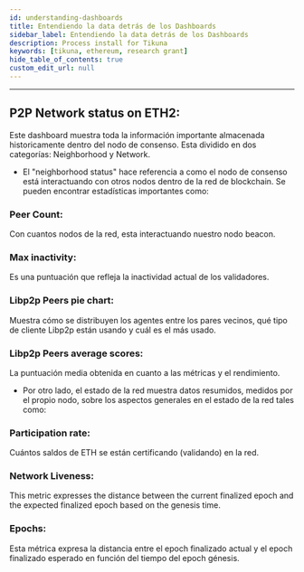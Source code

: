 ```yaml
---
id: understanding-dashboards
title: Entendiendo la data detrás de los Dashboards
sidebar_label: Entendiendo la data detrás de los Dashboards
description: Process install for Tikuna
keywords: [tikuna, ethereum, research grant]
hide_table_of_contents: true
custom_edit_url: null
---
```


---

## P2P Network status on ETH2:

Este dashboard muestra toda la información importante almacenada historicamente dentro del nodo de consenso. Esta dividido en dos categorías: Neighborhood y Network.

* El "neighborhood status" hace referencia a como el nodo de consenso está interactuando con otros nodos dentro de la red de blockchain. Se pueden encontrar estadísticas importantes como:

<div className="readmeStatusNeighborhood dashboard1"></div>

### Peer Count:  

Con cuantos nodos de la red, esta interactuando nuestro nodo beacon. 

### Max inactivity: 

Es una puntuación que refleja la inactividad actual de los validadores.

### Libp2p Peers pie chart: 

Muestra cómo se distribuyen los agentes entre los pares vecinos, qué tipo de cliente Libp2p están usando y cuál es el más usado.
 
### Libp2p Peers average scores: 

La puntuación media obtenida en cuanto a las métricas y el rendimiento.

* Por otro lado, el estado de la red muestra datos resumidos, medidos por el propio nodo, sobre los aspectos generales en el estado de la red tales como:

<div className="readmeStatusNetwork dashboard2"></div>

### Participation rate: 

Cuántos saldos de ETH se están certificando (validando) en la red.

### Network Liveness: 

This metric expresses the distance between the current finalized epoch and the expected finalized epoch based on the genesis time.

### Epochs:  

Esta métrica expresa la distancia entre el epoch finalizado actual y el epoch finalizado esperado en función del tiempo del epoch génesis.